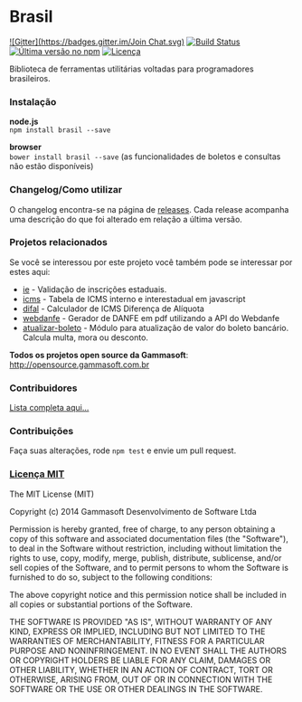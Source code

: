 Brasil
======
[![Gitter](https://badges.gitter.im/Join Chat.svg)](https://gitter.im/gammasoft/brasil?utm_source=badge&utm_medium=badge&utm_campaign=pr-badge&utm_content=badge) [![Build Status](https://drone.io/github.com/gammasoft/brasil/status.png)](https://drone.io/github.com/gammasoft/brasil/latest) [![Última versão no npm](https://badge.fury.io/js/brasil.png)](http://npmjs.org/package/brasil) [![Licença](http://img.shields.io/badge/Licen%C3%A7a-MIT-brightgreen.svg)](http://gammasoft.mit-license.org/)

Biblioteca de ferramentas utilitárias voltadas para programadores brasileiros.

### Instalação

**node.js**  
`npm install brasil --save`

**browser**  
`bower install brasil --save` (as funcionalidades de boletos e consultas não estão disponíveis)

### Changelog/Como utilizar

O changelog encontra-se na página de [releases](https://github.com/gammasoft/brasil/releases). Cada release acompanha uma descrição do que foi alterado em relação a última versão.

### Projetos relacionados

Se você se interessou por este projeto você também pode se interessar por estes aqui:

- [ie](https://github.com/gammasoft/ie) - Validação de inscrições estaduais.
- [icms](https://github.com/brasil-js/icms) - Tabela de ICMS interno e interestadual em javascript
- [difal](https://github.com/brasil-js/difal) - Calculador de ICMS Diferença de Alíquota
- [webdanfe](https://github.com/renatoargh/webdanfe) - Gerador de DANFE em pdf utilizando a API do Webdanfe
- [atualizar-boleto](github.com/brasil-js/atualizar-boleto) - Módulo para atualização de valor do boleto bancário. Calcula multa, mora ou desconto.

**Todos os projetos open source da Gammasoft**: http://opensource.gammasoft.com.br

### Contribuidores

[Lista completa aqui...](contributors.md)

### Contribuições

Faça suas alterações, rode `npm test` e envie um pull request.

### [Licença MIT](http://gammasoft.mit-license.org/)

The MIT License (MIT)

Copyright (c) 2014 Gammasoft Desenvolvimento de Software Ltda

Permission is hereby granted, free of charge, to any person obtaining a copy of this software and associated documentation files (the "Software"), to deal in the Software without restriction, including without limitation the rights to use, copy, modify, merge, publish, distribute, sublicense, and/or sell copies of the Software, and to permit persons to whom the Software is furnished to do so, subject to the following conditions:

The above copyright notice and this permission notice shall be included in all copies or substantial portions of the Software.

THE SOFTWARE IS PROVIDED "AS IS", WITHOUT WARRANTY OF ANY KIND, EXPRESS OR IMPLIED, INCLUDING BUT NOT LIMITED TO THE WARRANTIES OF MERCHANTABILITY, FITNESS FOR A PARTICULAR PURPOSE AND NONINFRINGEMENT. IN NO EVENT SHALL THE AUTHORS OR COPYRIGHT HOLDERS BE LIABLE FOR ANY CLAIM, DAMAGES OR OTHER LIABILITY, WHETHER IN AN ACTION OF CONTRACT, TORT OR OTHERWISE, ARISING FROM, OUT OF OR IN CONNECTION WITH THE SOFTWARE OR THE USE OR OTHER DEALINGS IN THE SOFTWARE.
